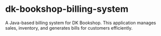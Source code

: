 # dk-bookshop-billing-system
A Java-based billing system for DK Bookshop. This application manages sales, inventory, and generates bills for customers efficiently.
